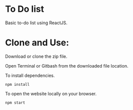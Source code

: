 # To Do list
Basic to-do list using ReactJS.

# Clone and Use:

  Download or clone the zip file.

  Open Terminal or Gitbash from the downloaded file location.

  To install dependencies.

    npm install

  To open the website locally on your browser.

    npm start


